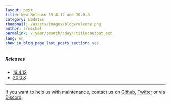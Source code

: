 ```yaml
---
layout: post
title: New Release 19.4.12 and 20.0.8
category: Updates
thumbnail: /assets/images/blog/release.png
author: sreichel
permalink: /:year/:month/:day/:title:output_ext
lang: en
show_in_blog_page_last_posts_section: yes
---
```


##### Releases

- [19.4.12](https://github.com/OpenMage/magento-lts/releases/tag/v19.4.12)
- [20.0.8](https://github.com/OpenMage/magento-lts/releases/tag/v20.0.8)

---

If you want to help us with maintenance, contact us on [Github](https://github.com/OpenMage/magento-lts), [Twitter](https://twitter.com/OpenMageProject) or via [Discord](https://discord.gg/EV8aNbU).
